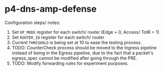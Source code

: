 # p4-dns-amp-defense
Configuration steps/ notes: <br/>
1. Set `OP_MODE` register for each switch/ router (Edge = 0, Access/ TotR = 1)
2. Set `ROUTER_ID` register for each switch/ router
3. Current `THRESHOLD` is being set at 10 to ease the testing process.
4. TODO: CounterCheck process should be moved to the Ingress pipeline instead of being in the Egress pipeline, due to the fact that a packet's egress_spec cannot be modified after going through the PRE.
5. TODO: Modify forwarding rules for experiment purposes.